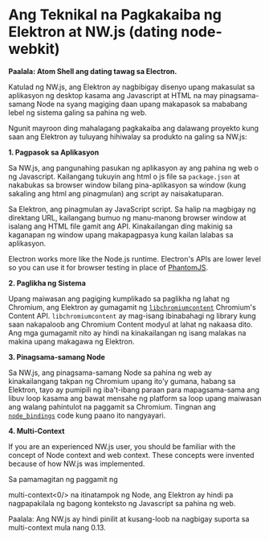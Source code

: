 # Ang Teknikal na Pagkakaiba ng Elektron at NW.js (dating node-webkit)

__Paalala: Atom Shell ang dating tawag sa Electron.__

Katulad ng NW.js, ang Elektron ay nagbibigay disenyo upang makasulat sa aplikasyon ng desktop kasama ang Javascript at HTML na may pinagsama-samang Node na syang magiging daan upang makapasok sa mababang lebel ng sistema galing sa pahina ng web.

Ngunit mayroon ding mahalagang pagkakaiba ang dalawang proyekto kung saan ang Elektron ay tuluyang hihiwalay sa produkto na galing sa NW.js:

__1. Pagpasok sa Aplikasyon__

Sa NW.js, ang pangunahing pasukan ng aplikasyon ay ang pahina ng web o ng Javascript. Kailangang tukuyin ang html o js file sa `package.json` at nakabukas sa browser window bilang pina-aplikasyon sa window (kung sakaling ang html ang pinagmulan) ang script ay naisakatuparan.

Sa Elektron, ang pinagmulan ay JavaScript script. Sa halip na magbigay ng direktang URL, kailangang bumuo ng manu-manong browser window at isalang ang HTML file gamit ang API. Kinakailangan ding makinig sa kaganapan ng window upang makapagpasya kung kailan lalabas sa aplikasyon.

Electron works more like the Node.js runtime. Electron's APIs are lower level so you can use it for browser testing in place of [PhantomJS](http://phantomjs.org/).

__2. Paglikha ng Sistema__

Upang maiwasan ang pagiging kumplikado sa paglikha ng lahat ng Chromium, ang Elektron ay gumagamit ng [`libchromiumcontent`](https://github.com/electron/libchromiumcontent) Chromium's Content API. `libchromiumcontent` ay mag-isang ibinabahagi ng library kung saan nakapaloob ang Chromium Content modyul at lahat ng nakaasa dito. Ang mga gumagamit nito ay hindi na kinakailangan ng isang malakas na makina upang makagawa ng Elektron.

__3. Pinagsama-samang Node__

Sa NW.js, ang pinagsama-samang Node sa pahina ng web ay kinakailangang takpan ng Chromium upang ito'y gumana, habang sa Elektron, tayo ay pumipili ng iba't-ibang paraan para mapagsama-sama ang libuv loop kasama ang bawat mensahe ng platform sa loop upang maiwasan ang walang pahintulot na paggamit sa Chromium. Tingnan ang [`node_bindings`](https://github.com/electron/electron/tree/master/atom/common) code kung paano ito nangyayari.

__4. Multi-Context__

If you are an experienced NW.js user, you should be familiar with the concept of Node context and web context. These concepts were invented because of how NW.js was implemented.

Sa pamamagitan ng paggamit ng

multi-context<0/> na itinatampok ng Node, ang Elektron ay hindi pa nagpapakilala ng bagong konteksto ng Javascript sa pahina ng web.</p> 

Paalala: Ang NW.js ay hindi pinilit at kusang-loob na nagbigay suporta sa multi-context mula nang 0.13.
